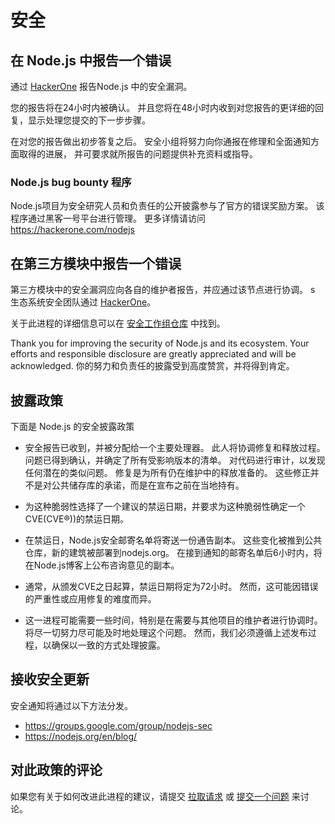 # 安全

## 在 Node.js 中报告一个错误

通过 [HackerOne](https://hackerone.com/nodejs) 报告Node.js 中的安全漏洞。

您的报告将在24小时内被确认。 并且您将在48小时内收到对您报告的更详细的回复，显示处理您提交的下一步步骤。

在对您的报告做出初步答复之后。 安全小组将努力向你通报在修理和全面通知方面取得的进展， 并可要求就所报告的问题提供补充资料或指导。

### Node.js bug bounty 程序

Node.js项目为安全研究人员和负责任的公开披露参与了官方的错误奖励方案。  该程序通过黑客一号平台进行管理。 更多详情请访问 <https://hackerone.com/nodejs>

## 在第三方模块中报告一个错误

第三方模块中的安全漏洞应向各自的维护者报告，并应通过该节点进行协调。 s 生态系统安全团队通过 [HackerOne](https://hackerone.com/nodejs-ecosystem)。

关于此进程的详细信息可以在 [安全工作组仓库](https://github.com/nodejs/security-wg/blob/HEAD/processes/third_party_vuln_process.md) 中找到。

Thank you for improving the security of Node.js and its ecosystem. Your efforts and responsible disclosure are greatly appreciated and will be acknowledged. 你的努力和负责任的披露受到高度赞赏，并将得到肯定。

## 披露政策

下面是 Node.js 的安全披露政策

* 安全报告已收到，并被分配给一个主要处理器。 此人将协调修复和释放过程。 问题已得到确认，并确定了所有受影响版本的清单。 对代码进行审计，以发现任何潜在的类似问题。 修复是为所有仍在维护中的释放准备的。 这些修正并不是对公共储存库的承诺，而是在宣布之前在当地持有。

* 为这种脆弱性选择了一个建议的禁运日期，并要求为这种脆弱性确定一个CVE(CVE®))的禁运日期。

* 在禁运日，Node.js安全邮寄名单将寄送一份通告副本。 这些变化被推到公共仓库，新的建筑被部署到nodejs.org。 在接到通知的邮寄名单后6小时内，将在Node.js博客上公布咨询意见的副本。

* 通常，从颁发CVE之日起算，禁运日期将定为72小时。 然而，这可能因错误的严重性或应用修复的难度而异。

* 这一进程可能需要一些时间，特别是在需要与其他项目的维护者进行协调时。 将尽一切努力尽可能及时地处理这个问题。 然而，我们必须遵循上述发布过程，以确保以一致的方式处理披露。

## 接收安全更新

安全通知将通过以下方法分发。

* <https://groups.google.com/group/nodejs-sec>
* <https://nodejs.org/en/blog/>

## 对此政策的评论

如果您有关于如何改进此进程的建议，请提交 [拉取请求](https://github.com/nodejs/nodejs.org) 或 [提交一个问题](https://github.com/nodejs/security-wg/issues/new) 来讨论。
